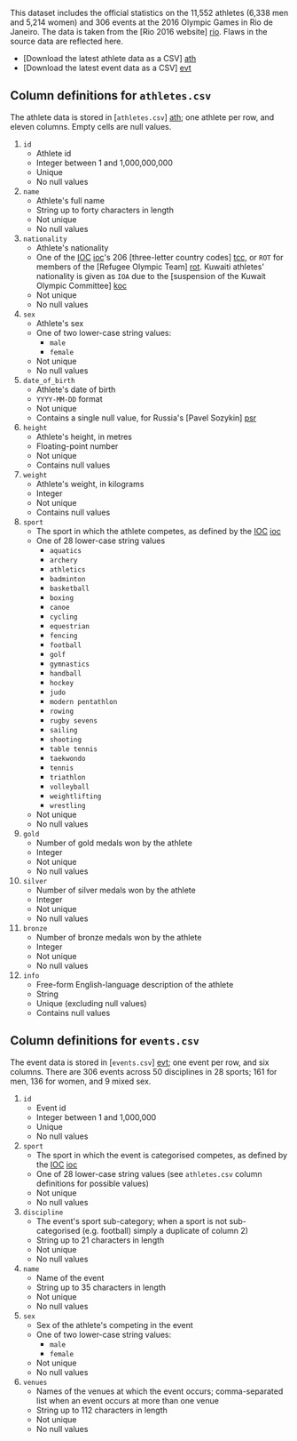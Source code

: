 This dataset includes the official statistics on the 11,552 athletes (6,338 men and 5,214 women) and 306 events at the 2016 Olympic Games in Rio de Janeiro. The data is taken from the [Rio 2016 website] [rio]. Flaws in the source data are reflected here.

* [Download the latest athlete data as a CSV] [ath]
* [Download the latest event data as a CSV] [evt]

## Column definitions for `athletes.csv`

The athlete data is stored in [`athletes.csv`] [ath]; one athlete per row, and eleven columns. Empty cells are null values.

1. `id`
    * Athlete id
    * Integer between 1 and 1,000,000,000
    * Unique
    * No null values
2. `name`
    * Athlete's full name
    * String up to forty characters in length
    * Not unique
    * No null values
3. `nationality`
    * Athlete's nationality
    * One of the [IOC] [ioc]'s 206 [three-letter country codes] [tcc], or `ROT` for members of the [Refugee Olympic Team] [rot]. Kuwaiti athletes' nationality is given as `IOA` due to the [suspension of the Kuwait Olympic Committee] [koc]
    * Not unique
    * No null values
4. `sex`
    * Athlete's sex
    * One of two lower-case string values:
        * `male`
        * `female`
    * Not unique
    * No null values
5. `date_of_birth`
    * Athlete's date of birth
    * `YYYY-MM-DD` format
    * Not unique
    * Contains a single null value, for Russia's [Pavel Sozykin] [psr]
6. `height`
    * Athlete's height, in metres
    * Floating-point number
    * Not unique
    * Contains null values
7. `weight`
    * Athlete's weight, in kilograms
    * Integer
    * Not unique
    * Contains null values
8. `sport`
    * The sport in which the athlete competes, as defined by the [IOC] [ioc]
    * One of 28 lower-case string values
        * `aquatics`
        * `archery`
        * `athletics`
        * `badminton`
        * `basketball`
        * `boxing`
        * `canoe`
        * `cycling`
        * `equestrian`
        * `fencing`
        * `football`
        * `golf`
        * `gymnastics`
        * `handball`
        * `hockey`
        * `judo`
        * `modern pentathlon`
        * `rowing`
        * `rugby sevens`
        * `sailing`
        * `shooting`
        * `table tennis`
        * `taekwondo`
        * `tennis`
        * `triathlon`
        * `volleyball`
        * `weightlifting`
        * `wrestling`
    * Not unique
    * No null values
9. `gold`
    * Number of gold medals won by the athlete
    * Integer
    * Not unique
    * No null values
10. `silver`
    * Number of silver medals won by the athlete
    * Integer
    * Not unique
    * No null values
11. `bronze`
    * Number of bronze medals won by the athlete
    * Integer
    * Not unique
    * No null values
12. `info`
    * Free-form English-language description of the athlete
    * String
    * Unique (excluding null values)
    * Contains null values


## Column definitions for `events.csv`

The event data is stored in [`events.csv`] [evt]; one event per row, and six columns. There are 306 events across 50 disciplines in 28 sports; 161 for men, 136 for women, and 9 mixed sex.

1. `id`
    * Event id
    * Integer between 1 and 1,000,000
    * Unique
    * No null values
2. `sport`
    * The sport in which the event is categorised competes, as defined by the [IOC] [ioc]
    * One of 28 lower-case string values (see `athletes.csv` column definitions for possible values)
    * Not unique
    * No null values
3. `discipline`
    * The event's sport sub-category; when a sport is not sub-categorised (e.g. football) simply a duplicate of column 2)
    * String up to 21 characters in length
    * Not unique
    * No null values
4. `name`
    * Name of the event
    * String up to 35 characters in length
    * Not unique
    * No null values
5. `sex`
    * Sex of the athlete's competing in the event
    * One of two lower-case string values:
        * `male`
        * `female`
    * Not unique
    * No null values
6. `venues`
    * Names of the venues at which the event occurs; comma-separated list when an event occurs at more than one venue
    * String up to 112 characters in length
    * Not unique
    * No null values


[rio]: https://www.rio2016.com/
[ath]: http://rawgit.com/flother/rio2016/master/athletes.csv
[evt]: http://rawgit.com/flother/rio2016/master/events.csv
[tcc]: https://en.wikipedia.org/wiki/List_of_IOC_country_codes
[rot]: https://en.wikipedia.org/wiki/Refugee_Olympic_Team_at_the_2016_Summer_Olympics
[koc]: https://www.olympic.org/news/suspension-of-the-kuwait-olympic-committee
[psr]: https://www.rio2016.com/en/athlete/pavel-sozykin-rus
[ioc]: https://www.olympic.org/the-ioc
